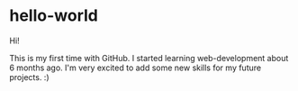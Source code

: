 # hello-world

Hi!

This is my first time with GitHub. I started learning web-development about 6 months ago. I'm very excited to add some new skills for my future projects. :)
